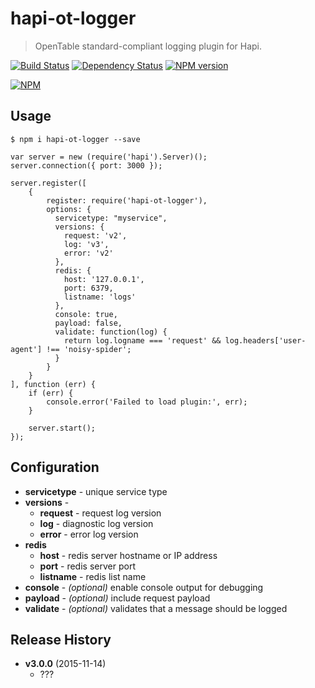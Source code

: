 # hapi-ot-logger
> OpenTable standard-compliant logging plugin for Hapi.

[![Build Status](https://travis-ci.org/opentable/hapi-ot-logger.png?branch=master)](https://travis-ci.org/opentable/hapi-ot-logger) [![Dependency Status](https://david-dm.org/opentable/hapi-ot-logger.svg)](https://david-dm.org/opentable/hapi-ot-logger) [![NPM version](https://badge.fury.io/js/hapi-ot-logger.png)](http://badge.fury.io/js/hapi-ot-logger)

[![NPM](https://nodei.co/npm/hapi-ot-logger.png?downloads=true&stars=true)](https://nodei.co/npm/hapi-ot-logger)

## Usage
```
$ npm i hapi-ot-logger --save
```

```
var server = new (require('hapi').Server)();
server.connection({ port: 3000 });

server.register([
    {
        register: require('hapi-ot-logger'),
        options: {
          servicetype: "myservice",
          versions: {
            request: 'v2',
            log: 'v3',
            error: 'v2'
          },
          redis: {
            host: '127.0.0.1',
            port: 6379,
            listname: 'logs'
          },
          console: true,
          payload: false,
          validate: function(log) {
            return log.logname === 'request' && log.headers['user-agent'] !== 'noisy-spider';
          }
        }
    }
], function (err) {
    if (err) {
        console.error('Failed to load plugin:', err);
    }

    server.start();
});
```

## Configuration
- **servicetype** - unique service type
- **versions** -  
    - **request** - request log version
    - **log** - diagnostic log version
    - **error** - error log version
- **redis**
    - **host** - redis server hostname or IP address
    - **port** - redis server port
    - **listname** - redis list name
- **console** - *(optional)* enable console output for debugging
- **payload** - *(optional)* include request payload
- **validate** - *(optional)* validates that a message should be logged

## Release History
- **v3.0.0** (2015-11-14)
    - ???

